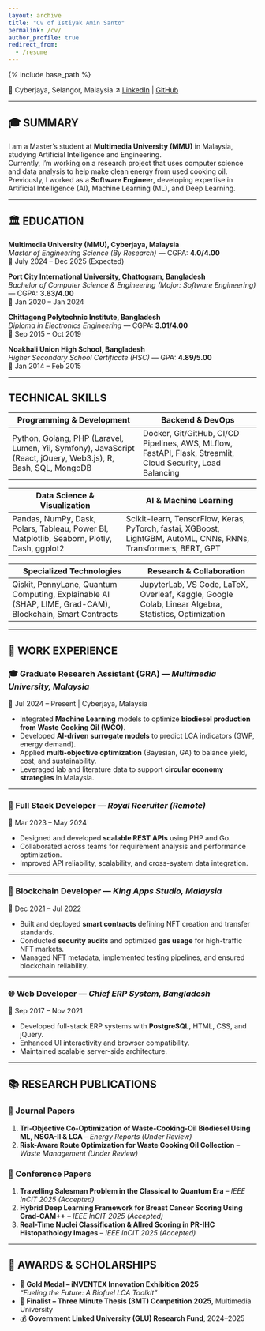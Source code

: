 ```yaml
---
layout: archive
title: "Cv of Istiyak Amin Santo"
permalink: /cv/
author_profile: true
redirect_from:
  - /resume
---
```


{% include base_path %}

📍 Cyberjaya, Selangor, Malaysia 
↗ [LinkedIn](https://www.linkedin.com/in/istiyak-amin/) | [GitHub](https://github.com/istiyakamin)

---

## 🎓 **SUMMARY**
I am a Master’s student at **Multimedia University (MMU)** in Malaysia, studying Artificial Intelligence and Engineering.  
Currently, I’m working on a research project that uses computer science and data analysis to help make clean energy from used cooking oil. Previously, I worked as a **Software Engineer**, developing expertise in Artificial Intelligence (AI), Machine Learning (ML), and Deep Learning. 

---

## 🏛️ **EDUCATION**

**Multimedia University (MMU), Cyberjaya, Malaysia**  
*Master of Engineering Science (By Research)* — CGPA: **4.0/4.00**  
📅 July 2024 – Dec 2025 (Expected)

**Port City International University, Chattogram, Bangladesh**  
*Bachelor of Computer Science & Engineering (Major: Software Engineering)* — CGPA: **3.63/4.00**  
📅 Jan 2020 – Jan 2024

**Chittagong Polytechnic Institute, Bangladesh**  
*Diploma in Electronics Engineering* — CGPA: **3.01/4.00**  
📅 Sep 2015 – Oct 2019

**Noakhali Union High School, Bangladesh**  
*Higher Secondary School Certificate (HSC)* — GPA: **4.89/5.00**  
📅 Jan 2014 – Feb 2015

---

## TECHNICAL SKILLS

| **Programming & Development** | **Backend & DevOps** |
|---|---|
| Python, Golang, PHP (Laravel, Lumen, Yii, Symfony), JavaScript (React, jQuery, Web3.js), R, Bash, SQL, MongoDB | Docker, Git/GitHub, CI/CD Pipelines, AWS, MLflow, FastAPI, Flask, Streamlit, Cloud Security, Load Balancing |

| **Data Science & Visualization** | **AI & Machine Learning** |
|---|---|
| Pandas, NumPy, Dask, Polars, Tableau, Power BI, Matplotlib, Seaborn, Plotly, Dash, ggplot2 | Scikit-learn, TensorFlow, Keras, PyTorch, fastai, XGBoost, LightGBM, AutoML, CNNs, RNNs, Transformers, BERT, GPT |

| **Specialized Technologies** | **Research & Collaboration** |
|---|---|
| Qiskit, PennyLane, Quantum Computing, Explainable AI (SHAP, LIME, Grad-CAM), Blockchain, Smart Contracts | JupyterLab, VS Code, LaTeX, Overleaf, Kaggle, Google Colab, Linear Algebra, Statistics, Optimization |

---

## 🧪 **WORK EXPERIENCE**

### 🎓 Graduate Research Assistant (GRA) — *Multimedia University, Malaysia*  
📅 Jul 2024 – Present | Cyberjaya, Malaysia  

- Integrated **Machine Learning** models to optimize **biodiesel production from Waste Cooking Oil (WCO)**.  
- Developed **AI-driven surrogate models** to predict LCA indicators (GWP, energy demand).  
- Applied **multi-objective optimization** (Bayesian, GA) to balance yield, cost, and sustainability.  
- Leveraged lab and literature data to support **circular economy strategies** in Malaysia.  

---

### 💼 Full Stack Developer — *Royal Recruiter (Remote)*  
📅 Mar 2023 – May 2024  

- Designed and developed **scalable REST APIs** using PHP and Go.  
- Collaborated across teams for requirement analysis and performance optimization.  
- Improved API reliability, scalability, and cross-system data integration.  

---

### 🔗 Blockchain Developer — *King Apps Studio, Malaysia*  
📅 Dec 2021 – Jul 2022  

- Built and deployed **smart contracts** defining NFT creation and transfer standards.  
- Conducted **security audits** and optimized **gas usage** for high-traffic NFT markets.  
- Managed NFT metadata, implemented testing pipelines, and ensured blockchain reliability.  

---

### 🌐 Web Developer — *Chief ERP System, Bangladesh*  
📅 Sep 2017 – Nov 2021  

- Developed full-stack ERP systems with **PostgreSQL**, HTML, CSS, and jQuery.  
- Enhanced UI interactivity and browser compatibility.  
- Maintained scalable server-side architecture.  

---

## 📚 **RESEARCH PUBLICATIONS**

### 📝 Journal Papers
1. **Tri-Objective Co-Optimization of Waste-Cooking-Oil Biodiesel Using ML, NSGA-II & LCA** – *Energy Reports (Under Review)*  
2. **Risk-Aware Route Optimization for Waste Cooking Oil Collection** – *Waste Management (Under Review)*  

### 🎤 Conference Papers
1. **Travelling Salesman Problem in the Classical to Quantum Era** – *IEEE InCIT 2025 (Accepted)*  
2. **Hybrid Deep Learning Framework for Breast Cancer Scoring Using Grad-CAM++** – *IEEE InCIT 2025 (Accepted)*  
3. **Real-Time Nuclei Classification & Allred Scoring in PR-IHC Histopathology Images** – *IEEE InCIT 2025 (Accepted)*  

---

## 🏅 **AWARDS & SCHOLARSHIPS**
- 🥇 **Gold Medal – iNVENTEX Innovation Exhibition 2025**  
  *“Fueling the Future: A Biofuel LCA Toolkit”*  
- 🎤 **Finalist – Three Minute Thesis (3MT) Competition 2025**, Multimedia University  
- 💰 **Government Linked University (GLU) Research Fund**, 2024–2025  

